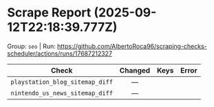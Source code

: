 # Scrape Report (2025-09-12T22:18:39.777Z)

Group: `seo`  |  Run: https://github.com/AlbertoRoca96/scraping-checks-scheduler/actions/runs/17687212327

| Check | Changed | Keys | Error |
|---|:---:|:--|:--|
| `playstation_blog_sitemap_diff` | — |  |  |
| `nintendo_us_news_sitemap_diff` | — |  |  |
